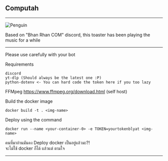 ## Computah

---

<img src="https://i.ibb.co/fSCQtGf/Penguin.png" alt="Penguin" border="0">

Based on "Bhan Rhan COM" discord, this toaster has been playing the music for a while

---

Please use carefully with your bot

Requirements 
```
discord
yt-dlp (Should always be the latest one :P)
python-dotenv <- You can hard code the token here if you too lazy

```

FFMpeg
https://www.ffmpeg.org/download.html (self host)

Build the docker image
```
docker build -t . <img-name>
```

Deploy using the command
```
docker run --name <your-container-0> -e TOKEN=yourtokenblyat <img-name>
```

คนที่มาอ่านมันคง Deploy docker เป็นอยู่แล้วมะ?! \
จะไม่ใช้ docker ก็ได้ แล้วแต่ ตามใจ

---